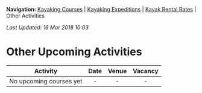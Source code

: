 **Navigation:** [Kayaking Courses](index) &#124; [Kayaking Expeditions](expedition) &#124; [Kayak Rental Rates](rental) &#124; Other Activities

_Last Updated: 16 Mar 2018 10:03_
# Other Upcoming Activities

Activity | Date | Venue | Vacancy
:---:|:---:|:---:|:---:
No upcoming courses yet|-|-|-

